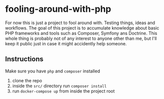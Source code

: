 # fooling-around-with-php

For now this is just a project to fool around with. Testing things, ideas and
workflows. The goal of this project is to accumulate knowledge about basic PHP frameworks and tools such as Composer, Symfony ans Doctrine. This whole thing is probably not of any interest to anyone other than me, but I'll keep it public just in case it might accidently help someone.

## Instructions

Make sure you have `php` and `composer` installed

1. clone the repo
2. inside the `src/` directory run `composer install`
3. run `docker-compose up` from inside the project root
